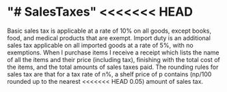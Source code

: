 "# SalesTaxes" 
<<<<<<< HEAD
=======
Basic sales tax is applicable at a rate of 10% on all goods, except books, food, and medical products that are
exempt. Import duty is an additional sales tax applicable on all imported goods at a rate of 5%, with no
exemptions.
When I purchase items I receive a receipt which lists the name of all the items and their price (including
tax), finishing with the total cost of the items, and the total amounts of sales taxes paid. The rounding rules
for sales tax are that for a tax rate of n%, a shelf price of p contains (np/100 rounded up to the nearest
<<<<<<< HEAD
0.05) amount of sales tax.
